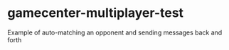 gamecenter-multiplayer-test
===========================

Example of auto-matching an opponent and sending messages back and forth
